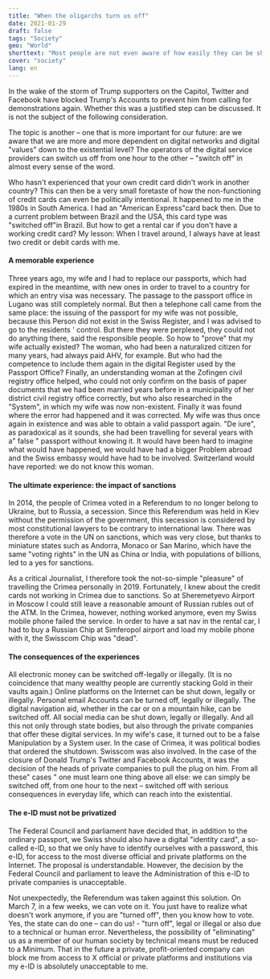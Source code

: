 ```yaml
---
title: "When the oligarchs turn us off"
date: 2021-01-29
draft: false
tags: "Society"
geo: "World"
shorttext: "Most people are not even aware of how easily they can be shut down from above - thanks to the digital world!"
cover: "society"
lang: en
---
```


In the wake of the storm of Trump supporters on the Capitol, Twitter and Facebook have blocked Trump's Accounts to prevent him from calling for demonstrations again. Whether this was a justified step can be discussed. It is not the subject of the following consideration.

The topic is another – one that is more important for our future: are we aware that we are more and more dependent on digital networks and digital "values" down to the existential level? The operators of the digital service providers can switch us off from one hour to the other – "switch off" in almost every sense of the word.

Who hasn't experienced that your own credit card didn't work in another country? This can then be a very small foretaste of how the non-functioning of credit cards can even be politically intentional. It happened to me in the 1980s in South America. I had an "American Express"card back then. Due to a current problem between Brazil and the USA, this card type was "switched off"in Brazil. But how to get a rental car if you don't have a working credit card? My lesson: When I travel around, I always have at least two credit or debit cards with me.

#### A memorable experience

Three years ago, my wife and I had to replace our passports, which had expired in the meantime, with new ones in order to travel to a country for which an entry visa was necessary. The passage to the passport office in Lugano was still completely normal. But then a telephone call came from the same place: the issuing of the passport for my wife was not possible, because this Person did not exist in the Swiss Register, and I was advised to go to the residents ' control. But there they were perplexed, they could not do anything there, said the responsible people. So how to "prove" that my wife actually existed? The woman, who had been a naturalized citizen for many years, had always paid AHV, for example. But who had the competence to include them again in the digital Register used by the Passport Office? Finally, an understanding woman at the Zofingen civil registry office helped, who could not only confirm on the basis of paper documents that we had been married years before in a municipality of her district civil registry office correctly, but who also researched in the "System", in which my wife was now non-existent. Finally it was found where the error had happened and it was corrected. My wife was thus once again in existence and was able to obtain a valid passport again. "De iure", as paradoxical as it sounds, she had been travelling for several years with a" false " passport without knowing it. It would have been hard to imagine what would have happened, we would have had a bigger Problem abroad and the Swiss embassy would have had to be involved. Switzerland would have reported: we do not know this woman.

#### The ultimate experience: the impact of sanctions

In 2014, the people of Crimea voted in a Referendum to no longer belong to Ukraine, but to Russia, a secession. Since this Referendum was held in Kiev without the permission of the government, this secession is considered by most constitutional lawyers to be contrary to international law. There was therefore a vote in the UN on sanctions, which was very close, but thanks to miniature states such as Andorra, Monaco or San Marino, which have the same "voting rights" in the UN as China or India, with populations of billions, led to a yes for sanctions.

As a critical Journalist, I therefore took the not-so-simple "pleasure" of travelling the Crimea personally in 2019. Fortunately, I knew about the credit cards not working in Crimea due to sanctions. So at Sheremetyevo Airport in Moscow I could still leave a reasonable amount of Russian rubles out of the ATM. In the Crimea, however, nothing worked anymore, even my Swiss mobile phone failed the service. In order to have a sat nav in the rental car, I had to buy a Russian Chip at Simferopol airport and load my mobile phone with it, the Swisscom Chip was "dead".

#### The consequences of the experiences

All electronic money can be switched off-legally or illegally. (It is no coincidence that many wealthy people are currently stacking Gold in their vaults again.) Online platforms on the Internet can be shut down, legally or illegally. Personal email Accounts can be turned off, legally or illegally. The digital navigation aid, whether in the car or on a mountain hike, can be switched off. All social media can be shut down, legally or illegally. And all this not only through state bodies, but also through the private companies that offer these digital services. In my wife's case, it turned out to be a false Manipulation by a System user. In the case of Crimea, it was political bodies that ordered the shutdown. Swisscom was also involved. In the case of the closure of Donald Trump's Twitter and Facebook Accounts, it was the decision of the heads of private companies to pull the plug on him. From all these" cases " one must learn one thing above all else: we can simply be switched off, from one hour to the next – switched off with serious consequences in everyday life, which can reach into the existential.

#### The e-ID must not be privatized

The Federal Council and parliament have decided that, in addition to the ordinary passport, we Swiss should also have a digital "identity card", a so-called e-ID, so that we only have to identify ourselves with a password, this e-ID, for access to the most diverse official and private platforms on the Internet. The proposal is understandable. However, the decision by the Federal Council and parliament to leave the Administration of this e-ID to private companies is unacceptable.

Not unexpectedly, the Referendum was taken against this solution. On March 7, in a few weeks, we can vote on it. You just have to realize what doesn't work anymore, if you are "turned off", then you know how to vote. Yes, the state can do one – can do us! - "turn off", legal or illegal or also due to a technical or human error. Nevertheless, the possibility of "eliminating" us as a member of our human society by technical means must be reduced to a Minimum. That in the future a private, profit-oriented company can block me from access to X official or private platforms and institutions via my e-ID is absolutely unacceptable to me.

